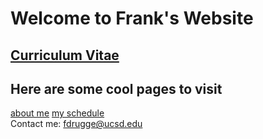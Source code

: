 # Welcome to Frank's Website

## [Curriculum Vitae](Academic_CV.pdf)


## Here are some cool pages to visit
[about me](https://www.google.com/search?q=frank+drugge)
[my schedule](https://students.ucsd.edu/academics/enroll/index.html)  
Contact me: <fdrugge@ucsd.edu>  

